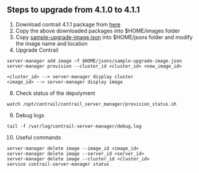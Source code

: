 ## Steps to upgrade from 4.1.0 to 4.1.1

1. Download contrail 4.1.1 package from [here](https://www.juniper.net/support/downloads/?p=contrail#sw)
2. Copy the above downloaded packages into $HOME/images folder
3. Copy [sample-upgrade-image.json](https://github.com/urao/contrail-pre5-installations/blob/master/contrail-41x/sample-upgrade-image.json) into $HOME/jsons folder and modify the image name and location
4. Upgrade Contrail
```
server-manager add image –f $HOME/jsons/sample-upgrade-image.json
server-manager provision --cluster_id <cluster_id> <new_image_id>

<cluster_id> --> server-manager display cluster
<image_id> --> server-manager display image
```
8. Check status of the depolyment
```
watch /opt/contrail/contrail_server_manager/provision_status.sh
```
9. Debug logs
```
tail -f /var/log/contrail-server-manager/debug.log
```
10. Useful commands
```
server-manager delete image --image_id <image_id>
server-manager delete image --server_id <server_id>
server-manager delete image --cluster_id <cluster_id>
service contrail-server-manager status
```
